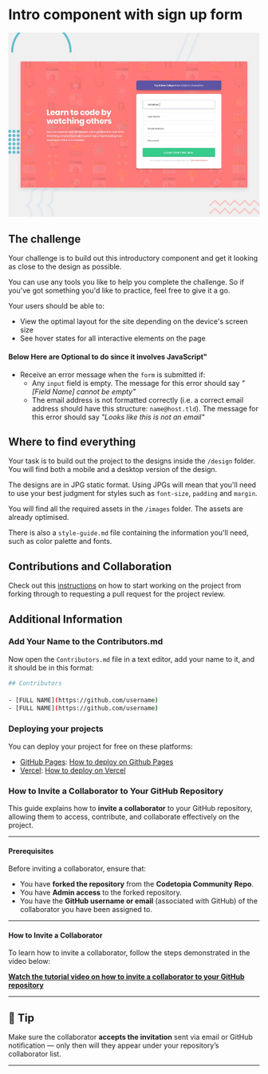 # Intro component with sign up form

![Design preview for the Intro component with sign up form coding challenge](preview.jpg)

## The challenge

Your challenge is to build out this introductory component and get it looking as close to the design as possible.

You can use any tools you like to help you complete the challenge. So if you've got something you'd like to practice, feel free to give it a go.

Your users should be able to:

- View the optimal layout for the site depending on the device's screen size
- See hover states for all interactive elements on the page
#### Below Here are Optional to do since it involves JavaScript"
- Receive an error message when the `form` is submitted if:
  - Any `input` field is empty. The message for this error should say _"[Field Name] cannot be empty"_
  - The email address is not formatted correctly (i.e. a correct email address should have this structure: `name@host.tld`). The message for this error should say _"Looks like this is not an email"_

## Where to find everything

Your task is to build out the project to the designs inside the `/design` folder. You will find both a mobile and a desktop version of the design.

The designs are in JPG static format. Using JPGs will mean that you'll need to use your best judgment for styles such as `font-size`, `padding` and `margin`.

You will find all the required assets in the `/images` folder. The assets are already optimised.

There is also a `style-guide.md` file containing the information you'll need, such as color palette and fonts.

## Contributions and Collaboration

Check out this [instructions](https://github.com/codetopiacommunity/first-contributions/tree/main) on how to start working on the project from forking through to requesting a pull request for the project review.

## Additional Information

### Add Your Name to the Contributors.md

Now open the `Contributors.md` file in a text editor, add your name to it, and it should be in this format:

```bash
## Contributors

- [FULL NAME](https://github.com/username)
- [FULL NAME](https://github.com/username)
```

### Deploying your projects

You can deploy your project for free on these platforms:

- [GitHub Pages](https://pages.github.com/): [How to deploy on Github Pages](https://youtu.be/BT4WzyT2g8k)
- [Vercel](https://vercel.com/): [How to deploy on Vercel](https://youtu.be/E8xaV6fiTaA)

### How to Invite a Collaborator to Your GitHub Repository

This guide explains how to **invite a collaborator** to your GitHub repository, allowing them to access, contribute, and collaborate effectively on the project.

---

#### Prerequisites

Before inviting a collaborator, ensure that:

- You have **forked the repository** from the **Codetopia Community Repo**.
- You have **Admin access** to the forked repository.
- You have the **GitHub username or email** (associated with GitHub) of the collaborator you have been assigned to.

---

#### How to Invite a Collaborator

To learn how to invite a collaborator, follow the steps demonstrated in the video below:

**[Watch the tutorial video on how to invite a collaborator to your GitHub repository](https://youtu.be/yx3VkC6z2EE?si=UtOlFGYkwtSB7NyE)**

---

## 🧠 Tip

Make sure the collaborator **accepts the invitation** sent via email or GitHub notification — only then will they appear under your repository’s collaborator list.

---
